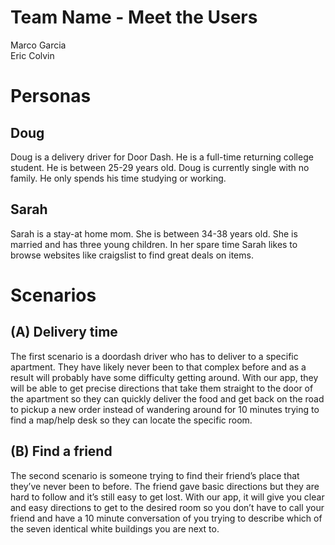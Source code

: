 # Team Name - Meet the Users
Marco Garcia  
Eric Colvin

# Personas

## Doug

Doug is a delivery driver for Door Dash. He is a full-time returning college student. He is between 25-29 years old. Doug is currently single with no family. He only spends his time studying or working.

## Sarah 

Sarah is a stay-at home mom. She is between 34-38 years old. She is married and has three young children. In her spare time Sarah likes to browse websites like craigslist to find great deals on items.

# Scenarios

## (A) Delivery time

The first scenario is a doordash driver who has to deliver to a specific apartment. They have likely never been to that complex before and as a result will probably have some difficulty getting around. With our app, they will be able to get precise directions that take them straight to the door of the apartment so they can quickly deliver the food and get back on the road to pickup a new order instead of wandering around for 10 minutes trying to find a map/help desk so they can locate the specific room.


## (B) Find a friend

The second scenario is someone trying to find their friend’s place that they’ve never been to before. The friend gave basic directions but they are hard to follow and it’s still easy to get lost. With our app, it will give you clear and easy directions to get to the desired room so you don’t have to call your friend and have a 10 minute conversation of you trying to describe which of the seven identical white buildings you are next to.
